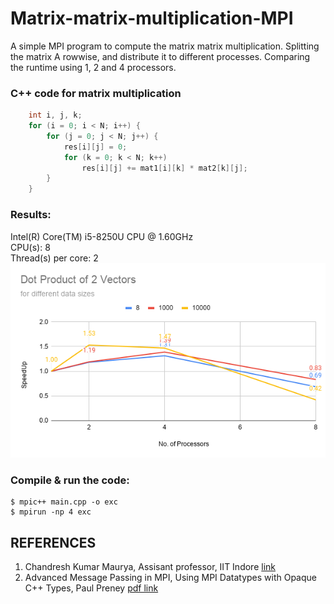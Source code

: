 # Matrix-matrix-multiplication-MPI
A simple MPI program to compute the matrix matrix multiplication. Splitting the matrix A rowwise, and distribute it to different processes. Comparing the runtime using 1, 2 and 4 processors.

### C++ code for matrix multiplication
```cpp
    int i, j, k;
    for (i = 0; i < N; i++) {
        for (j = 0; j < N; j++) {
            res[i][j] = 0;
            for (k = 0; k < N; k++)
                res[i][j] += mat1[i][k] * mat2[k][j];
        }
    }
```

### Results:
Intel(R) Core(TM) i5-8250U CPU @ 1.60GHz <br>
CPU(s):              8 <br>
Thread(s) per core:  2 <br>
![alt approach](https://github.com/Amagnum/Dot-Product-of-2-vectors-MPI/blob/main/img/Dot%20Product%20of%202%20Vectors.png)

### Compile & run the code:
```
$ mpic++ main.cpp -o exc
$ mpirun -np 4 exc
```

## REFERENCES
1. Chandresh Kumar Maurya, Assisant professor, IIT Indore [link](https://chandu8542.github.io/)
2. Advanced Message Passing in MPI, Using MPI Datatypes with Opaque C++ Types, Paul Preney [pdf link](https://www.sharcnet.ca/help/images/f/fa/MPI_Datatypes_with_Opaque_Types_seminar_2014.pdf)

